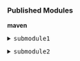 

<h3>Published Modules</h3>



**maven**



<pre><details><summary>submodule1</summary>
📦 libs-release
└── 📁 path
    └── 📁 to
        └── <a href='https://myplatform.com/ui/repos/tree/General/libs-release/path/to/artifact2?clearFilter=true' target="_blank">artifact2</a>

</details></pre>



<pre><details><summary>submodule2</summary>
📦 libs-release
└── 📁 path
    └── 📁 to
        └── <a href='https://myplatform.com/ui/repos/tree/General/libs-release/path/to/artifact3?clearFilter=true' target="_blank">artifact3</a>

</details></pre>


